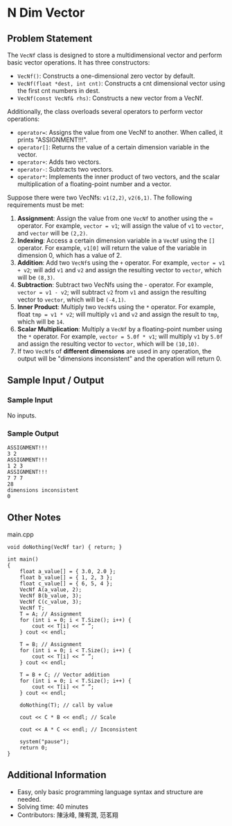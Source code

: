 # N Dim Vector

## Problem Statement
The `VecNf` class is designed to store a multidimensional vector and perform basic vector operations. It has three constructors:
* `VecNf()`: Constructs a one-dimensional zero vector by default.
* `VecNf(float *dest, int cnt)`: Constructs a cnt dimensional vector using the first cnt numbers in dest.
* `VecNf(const VecNf& rhs)`: Constructs a new vector from a VecNf.

Additionally, the class overloads several operators to perform vector operations:
* `operator=`: Assigns the value from one VecNf to another. When called, it prints "ASSIGNMENT!!!".
* `operator[]`: Returns the value of a certain dimension variable in the vector.
* `operator+`: Adds two vectors.
* `operator-`: Subtracts two vectors.
* `operator*`: Implements the inner product of two vectors, and the scalar multiplication of a floating-point number and a vector.

Suppose there were two VecNfs: `v1(2,2)`, `v2(6,1)`. The following requirements must be met:
1. **Assignment**: Assign the value from one `VecNf` to another using the = operator. For example, `vector = v1`; will assign the value of `v1` to `vector`, and `vector` will be `(2,2)`.
1. **Indexing**: Access a certain dimension variable in a `VecNf` using the `[]` operator. For example, `v1[0]` will return the value of the variable in dimension 0, which has a value of 2.
1. **Addition**: Add two `VecNf`s using the `+` operator. For example, `vector = v1 + v2`; will add `v1` and `v2` and assign the resulting vector to `vector`, which will be `(8,3)`.
1. **Subtraction**: Subtract two VecNfs using the - operator. For example, `vector = v1 - v2`; will subtract `v2` from `v1` and assign the resulting vector to `vector`, which will be `(-4,1)`.
1. **Inner Product**: Multiply two `VecNf`s using the `*` operator. For example, float `tmp = v1 * v2`; will multiply `v1` and `v2` and assign the result to `tmp`, which will be `14`.
1. **Scalar Multiplication**: Multiply a `VecNf` by a floating-point number using the `*` operator. For example, `vector = 5.0f * v1`; will multiply `v1` by `5.0f` and assign the resulting vector to `vector`, which will be `(10,10)`.
1. If two `VecNf`s of **different dimensions** are used in any operation, the output will be "dimensions inconsistent" and the operation will return 0.

## Sample Input / Output

### Sample Input
No inputs.

### Sample Output
```
ASSIGNMENT!!!
3 2
ASSIGNMENT!!!
1 2 3
ASSIGNMENT!!!
7 7 7
28
dimensions inconsistent
0
```

## Other Notes

main.cpp
```
void doNothing(VecNf tar) { return; }

int main()
{
    float a_value[] = { 3.0, 2.0 };
    float b_value[] = { 1, 2, 3 };
    float c_value[] = { 6, 5, 4 };
    VecNf A(a_value, 2);
    VecNf B(b_value, 3);
    VecNf C(c_value, 3);
    VecNf T;
    T = A; // Assignment
    for (int i = 0; i < T.Size(); i++) {
        cout << T[i] << “ ”;
    } cout << endl;

    T = B; // Assignment
    for (int i = 0; i < T.Size(); i++) {
        cout << T[i] << “ ”;
    } cout << endl;

    T = B + C; // Vector addition
    for (int i = 0; i < T.Size(); i++) {
        cout << T[i] << “ ”;
    } cout << endl;

    doNothing(T); // call by value

    cout << C * B << endl; // Scale

    cout << A * C << endl; // Inconsistent

    system("pause");
    return 0;
}
```

## Additional Information
* Easy, only basic programming language syntax and structure are needed.
* Solving time: 40 minutes
* Contributors: 陳泳峰, 陳宥潤, 范茗翔
